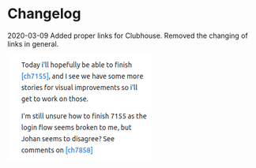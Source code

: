 # Changelog

2020-03-09 Added proper links for Clubhouse. Removed the changing of links in general.

![Clubhouse Links](docs/clubhouse-links.png)
